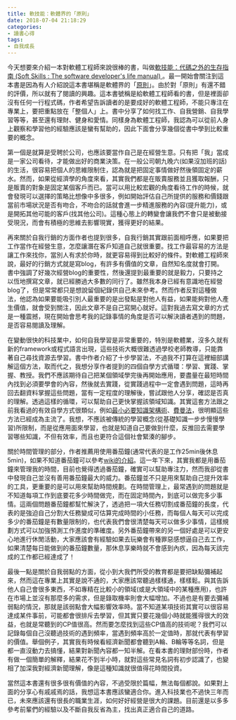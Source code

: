 ```yaml
---
title: 軟技能：軟體界的「原則」
date: 2018-07-04 21:18:29
categories:
- 讀書心得
tags:
- 自我成長
---
```

今天想要來介紹一本對軟體工程師來說很棒的書，叫做[軟技能：代碼之外的生存指南 (Soft Skills : The software developer's life manual) ](https://www.tenlong.com.tw/products/9787115429476)。最一開始會關注到這本書是因為有人介紹說這本書堪稱是軟體界的「[原則](http://www.books.com.tw/products/0010782941)」。由於對「原則」有還不錯的評價，所以就有了閱讀的興趣。這本書號稱是給軟體工程師看的書，但是裡面卻沒有任何一行程式碼，作者希望告訴讀者的是要成好的軟體工程師，不能只專注在專業上，要把重點放在「整個人」上。書中分享了如何找工作、自我營銷、自我學習等等，甚至還有理財、健身和愛情。同樣身為軟體工程師，我認為可以從前人身上觀察和學習他的經驗應該是蠻有幫助的，因此下面會分享幾個從書中學到比較重要的概念。

第一個是就算是受聘於公司，也應該要當作自己是在經營生意。只有把「我」當成是一家公司看待，才能做出好的商業決策。在一般公司朝九晚六(如果沒加班的話)的生活，很容易把個人的思維限制住，認為就是把固定事情做好然後領固定的薪水。然而，如果從經濟學的角度來看，其實我們都是在販賣服務並且獲取報酬，只是販賣的對象是固定某個客戶而已。當可以用比較宏觀的角度看待工作的時候，就會發現可以選擇的策略比想像中多很多，例如開始評估自己所提供的服務和價錢跟當前市場狀況是否有吻合，不吻合的話就會進一步精進服務的內容(提升能力)，或是開拓其他可能的客戶(找其他公司)。這種心態上的轉變會讓我們不會只是被動接受現況，而會有積極的思維去影響現實，獲得更好的結果。

再來關於自我行銷的方面作者也提到很多，自我行銷其實跟前面相呼應，如果要把工作當作在經營生意，怎麼讓潛在客戶知道自己就很重要。找工作最容易的方法是讓工作來找你，當別人有求於你時，就更容易得到比較好的條件。對軟體工程師來說，最好的行銷方式就是寫blog，有許多有價值的文章，自然知名度就會打開。書中強調了好幾次經營blog的重要性，然後還提到最重要的就是毅力，只要持之以恆地撰寫文章，就已經勝過大多數的同行了。雖然我本身已經有意識地在經營blog了，但是常常都只是想說留個紀錄供自己未來參考。然而作者反對這種做法，他認為如果要能吸引別人最重要的是出發點是對他人有益，如果能夠對他人產生價值，就會受到關注，因此文章不是自己寫開心就好。這對我過去寫文章的方式是一種震撼，現在開始會思考我的記錄事情的角度是否可以解決讀者遇到的問題，是否容易閱讀及理解。

在變動很快的科技業中，如何自我學習是非常重要的，特別是軟體業，沒多久就有新的framework或程式語言出現，這些技術大概很難透過學校老師教導，只能靠著自己尋找資源去學習。書中作者介紹了十步學習法，不過我不打算在這裡細部講解這個方法，取而代之，我想分享作者提到的四個自學方式循環：學習、實踐、掌握、教授。我們不應該期待自己把某個領域學完後再開始應用，要盡量在最短時間內找到必須要學會的內容，然後就去實踐，從實踐過程中一定會遇到問題，這時再回去翻資料掌握這些問題，當有一定程度的理解後，嘗試跟他人分享，確認是否真的理解。透過這樣的循環，可以幫助自己更快掌握該領域知識。其實這套方法跟之前我看過的有效自學方式很類似，例如[最小必要知識架構術](https://rocket.cafe/talks/85231)、[費曼法](https://www.drcleaner.com/zh-hans/%E6%9C%80%E6%9C%89%E6%95%88%E7%9A%84%E5%AD%A6%E4%B9%A0%E6%96%B9%E6%B3%95%EF%BC%9A%E8%B4%B9%E6%9B%BC%E6%B3%95/)，很明顯這些方法已經成為主流了。我想，不應該被傳統的學習概念(從基礎知識一步步慢慢學習)所限制，而是從應用面來學習，也就是知道自己要做到什麼，反推回去需要學習哪些知識，不但有效率，而且也更符合這個社會緊湊的腳步。

關於時間管理的部分，作者推薦用使用番茄鐘(通常代表的是工作25min後休息5min)，如果不知道番茄鐘可以參考[wiki的介紹](https://zh.wikipedia.org/zh-tw/%E7%95%AA%E8%8C%84%E5%B7%A5%E4%BD%9C%E6%B3%95)。這一年下來，其實我都是用番茄鐘來管理我的時間，目前也覺得透過番茄鐘，確實可以幫助專注力，然而我卻從書中發現自己並沒有善用番茄鐘最大的威力。番茄鐘並不只是用來幫助自己提升效率的工具，更重要的是可以用來幫助時間規劃。在時間管理上，最常遇到的問題就是不知道每項工作到底要花多少時間做完，而在固定時間內，到底可以做完多少事情。這兩個問題番茄鐘都幫忙解決了，透過把一項大任務切割成番茄鐘的長度，代表的是強迫自己分割大任務變成可估算完成時間的小任務，而每個人每天可以完成多少的番茄鐘是有數量限制的，也代表我們會很清楚每天可以做多少事情，這樣規劃方式可以加強預測工作進度的準確度。另外番茄鐘帶來的另一個好處是可以更安心地進行休閒活動，大家應該會有經驗如果去玩樂會有種罪惡感想逼自己去工作，如果清楚每日能做到的番茄鐘數量，那休息享樂時就不會感到內疚，因為每天該完成的工作都已經達成了！

最後一點是關於自我弱點的方面，從小到大我們所受的教育都是要把缺點彌補起來，然而這在專業上其實是說不通的，大家應該常聽過樣樣通，樣樣鬆。與其告訴他人自己會很多東西，不如專精在比較小的領域(或是大領域中的某種應用)，也許在市場上並沒有那麼多的需求，但是錄取機率則會大幅增加。不過也是有要去彌補弱點的情況，那就是該弱點會大幅影響效率時。當不知道某項技術其實可以很容易達成某件事前，可能都會很排斥去學習，但其實只要花幾個小時就能獲得很大的效益，也就是常聽到的CP值很高。然而要怎麼找到這些CP值高的技術呢？我們可以記錄每個自己沒聽過技術的遇到頻率，當遇到頻率高於一定值時，那就代表有學習的價值。舉個例子，其實我有時候看經濟新聞都會聽到A輪、B輪等等名詞，但是都一直沒動力去搞懂，結果對新聞內容都一知半解。在看本書的理財部份時，作者有做一個簡單的解釋，結果花不到半小時，就對這些常見名詞有初步認識了，也變相了加深我對經濟新聞理解，像是這種知識就很值得花時間投資。

當然這本書還有很多很有價值的內容，不過受限於篇幅，無法每個都說。如果對上面的分享心有戚戚焉的話，我想這本書應該蠻適合你。進入科技業也不過快三年而已，未來應該還有很長的職業生涯，如何好好經營是很大的課題。目前還是以多多參考前輩們的經驗以及不斷自我反省為主，找出真正適合自己的道路。